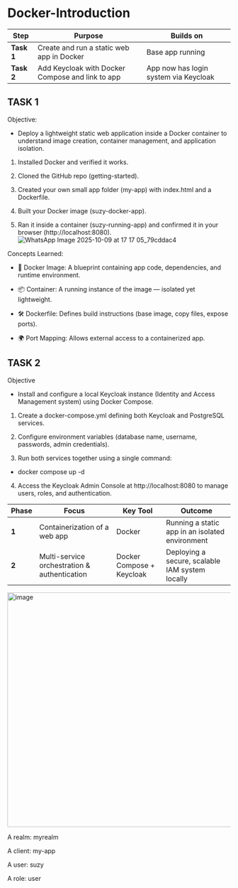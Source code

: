 # Docker-Introduction
| Step       | Purpose                                          | Builds on                             |
| ---------- | ------------------------------------------------ | ------------------------------------- |
| **Task 1** | Create and run a static web app in Docker        | Base app running                      |
| **Task 2** | Add Keycloak with Docker Compose and link to app | App now has login system via Keycloak |



## TASK 1

Objective:

- Deploy a lightweight static web application inside a Docker container to understand image creation, container management, and application isolation.

1. Installed Docker and verified it works.

2. Cloned the GitHub repo (getting-started).

3. Created your own small app folder (my-app) with index.html and a Dockerfile.

4. Built your Docker image (suzy-docker-app).

5. Ran it inside a container (suzy-running-app) and confirmed it in your browser (http://localhost:8080).
   ![WhatsApp Image 2025-10-09 at 17 17 05_79cddac4](https://github.com/user-attachments/assets/ec205a21-1529-464f-bdfb-5c1bf2f036a3)

Concepts Learned:

- 🧱 Docker Image: A blueprint containing app code, dependencies, and runtime environment.

- 📦 Container: A running instance of the image — isolated yet lightweight.

- 🛠️ Dockerfile: Defines build instructions (base image, copy files, expose ports).

- 🌍 Port Mapping: Allows external access to a containerized app.
   
## TASK 2 
Objective 
- Install and configure a local Keycloak instance (Identity and Access Management system) using Docker Compose.

1. Create a docker-compose.yml defining both Keycloak and PostgreSQL services.

2. Configure environment variables (database name, username, passwords, admin credentials).

3. Run both services together using a single command:

- docker compose up -d


4. Access the Keycloak Admin Console at http://localhost:8080 to manage users, roles, and authentication.



| Phase | Focus                                        | Key Tool                  | Outcome                                         |
| ----- | -------------------------------------------- | ------------------------- | ----------------------------------------------- |
| **1** | Containerization of a web app                | Docker                    | Running a static app in an isolated environment |
| **2** | Multi-service orchestration & authentication | Docker Compose + Keycloak | Deploying a secure, scalable IAM system locally |

<img width="975" height="528" alt="image" src="https://github.com/user-attachments/assets/51c260ad-4461-4b6b-90ba-66b6b9ff1ada" />


A realm: myrealm

A client: my-app

A user: suzy

A role: user

